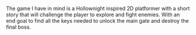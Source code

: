 The game I have in mind is a Hollownight inspired 2D platformer with a short story that will challenge the player to explore and fight enemies. With an end goal to find all the keys needed to unlock the main gate and destroy the final boss.